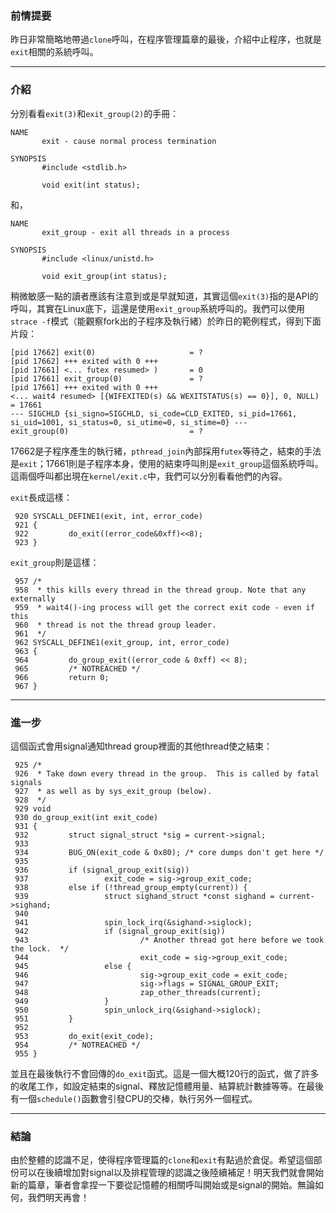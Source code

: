 ### 前情提要

昨日非常簡略地帶過`clone`呼叫，在程序管理篇章的最後，介紹中止程序，也就是`exit`相關的系統呼叫。

---
### 介紹

分別看看`exit(3)`和`exit_group(2)`的手冊：
```
NAME
       exit - cause normal process termination

SYNOPSIS
       #include <stdlib.h>

       void exit(int status);
```
和，
```
NAME
       exit_group - exit all threads in a process

SYNOPSIS
       #include <linux/unistd.h>

       void exit_group(int status);
```
稍微敏感一點的讀者應該有注意到或是早就知道，其實這個`exit(3)`指的是API的呼叫，其實在Linux底下，這還是使用`exit_group`系統呼叫的。我們可以使用`strace -f`模式（能觀察fork出的子程序及執行緒）於昨日的範例程式，得到下面片段：
```
[pid 17662] exit(0)                     = ?
[pid 17662] +++ exited with 0 +++
[pid 17661] <... futex resumed> )       = 0
[pid 17661] exit_group(0)               = ?
[pid 17661] +++ exited with 0 +++
<... wait4 resumed> [{WIFEXITED(s) && WEXITSTATUS(s) == 0}], 0, NULL) = 17661
--- SIGCHLD {si_signo=SIGCHLD, si_code=CLD_EXITED, si_pid=17661, si_uid=1001, si_status=0, si_utime=0, si_stime=0} ---
exit_group(0)                           = ?
```
17662是子程序產生的執行緒，`pthread_join`內部採用`futex`等待之，結束的手法是`exit`；17661則是子程序本身，使用的結束呼叫則是`exit_group`這個系統呼叫。這兩個呼叫都出現在`kernel/exit.c`中，我們可以分別看看他們的內容。

`exit`長成這樣：
```
 920 SYSCALL_DEFINE1(exit, int, error_code)
 921 {                                                                                                                                       
 922         do_exit((error_code&0xff)<<8);
 923 }
```
`exit_group`則是這樣：
```
 957 /*             
 958  * this kills every thread in the thread group. Note that any externally
 959  * wait4()-ing process will get the correct exit code - even if this
 960  * thread is not the thread group leader.
 961  */            
 962 SYSCALL_DEFINE1(exit_group, int, error_code)                                                                                     
 963 {              
 964         do_group_exit((error_code & 0xff) << 8);
 965         /* NOTREACHED */
 966         return 0;
 967 }
```

---
### 進一步

這個函式會用signal通知thread group裡面的其他thread使之結束：
```
 925 /*      
 926  * Take down every thread in the group.  This is called by fatal signals
 927  * as well as by sys_exit_group (below).
 928  */     
 929 void    
 930 do_group_exit(int exit_code)
 931 {       
 932         struct signal_struct *sig = current->signal;
 933         
 934         BUG_ON(exit_code & 0x80); /* core dumps don't get here */
 935         
 936         if (signal_group_exit(sig))
 937                 exit_code = sig->group_exit_code;
 938         else if (!thread_group_empty(current)) {
 939                 struct sighand_struct *const sighand = current->sighand;
 940         
 941                 spin_lock_irq(&sighand->siglock);
 942                 if (signal_group_exit(sig))
 943                         /* Another thread got here before we took the lock.  */
 944                         exit_code = sig->group_exit_code;
 945                 else {
 946                         sig->group_exit_code = exit_code;
 947                         sig->flags = SIGNAL_GROUP_EXIT;
 948                         zap_other_threads(current);
 949                 }
 950                 spin_unlock_irq(&sighand->siglock);
 951         }
 952         
 953         do_exit(exit_code);
 954         /* NOTREACHED */
 955 }       
```
並且在最後執行不會回傳的`do_exit`函式。這是一個大概120行的函式，做了許多的收尾工作，如設定結束的signal、釋放記憶體用量、結算統計數據等等。在最後有一個`schedule()`函數會引發CPU的交棒，執行另外一個程式。

---
### 結論

由於整體的認識不足，使得程序管理篇的`clone`和`exit`有點過於倉促。希望這個部份可以在後續增加對signal以及排程管理的認識之後陸續補足！明天我們就會開始新的篇章，筆者會拿捏一下要從記憶體的相關呼叫開始或是signal的開始。無論如何，我們明天再會！


